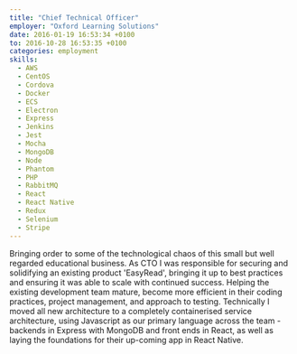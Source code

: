 ```yaml
---
title: "Chief Technical Officer"
employer: "Oxford Learning Solutions"
date: 2016-01-19 16:53:34 +0100
to: 2016-10-28 16:53:35 +0100
categories: employment
skills:
  - AWS
  - CentOS
  - Cordova
  - Docker
  - ECS
  - Electron
  - Express
  - Jenkins
  - Jest
  - Mocha
  - MongoDB
  - Node
  - Phantom
  - PHP
  - RabbitMQ
  - React
  - React Native
  - Redux
  - Selenium
  - Stripe
---
```


Bringing order to some of the technological chaos of this small but well regarded educational business. As CTO I was responsible for securing and solidifying an existing product 'EasyRead', bringing it up to best practices and ensuring it was able to scale with continued success. Helping the existing development team mature, become more efficient in their coding practices, project management, and approach to testing. Technically I moved all new architecture to a completely containerised service architecture, using Javascript as our primary language across the team - backends in Express with MongoDB and front ends in React, as well as laying the foundations for their up-coming app in React Native.
